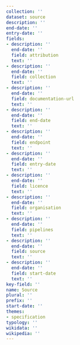 ```yaml
---
collection: ''
dataset: source
description: ''
end-date: ''
entry-date: ''
fields:
- description: ''
  end-date: ''
  field: attribution
  text: ''
- description: ''
  end-date: ''
  field: collection
  text: ''
- description: ''
  end-date: ''
  field: documentation-url
  text: ''
- description: ''
  end-date: ''
  field: end-date
  text: ''
- description: ''
  end-date: ''
  field: endpoint
  text: ''
- description: ''
  end-date: ''
  field: entry-date
  text: ''
- description: ''
  end-date: ''
  field: licence
  text: ''
- description: ''
  end-date: ''
  field: organisation
  text: ''
- description: ''
  end-date: ''
  field: pipelines
  text: ''
- description: ''
  end-date: ''
  field: source
  text: ''
- description: ''
  end-date: ''
  field: start-date
  text: ''
key-field: ''
name: Source
plural: ''
prefix: ''
start-date: ''
themes:
- specification
typology: ''
wikidata: ''
wikipedia: ''
---
```

